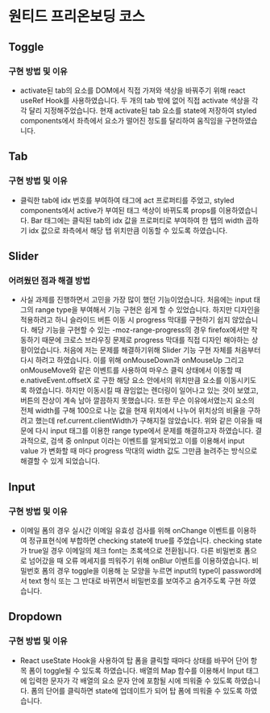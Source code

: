 # 원티드 프리온보딩 코스
## Toggle
### 구현 방법 및 이유 
* activate된 tab의 요소를 DOM에서 직접 가져와 색상을 바꿔주기 위해 react useRef Hook를 사용하였습니다. 두 개의 tab 밖에 없어 직접 activate 색상을 각각 달리 지정해주었습니다. 현재 activate된 tab 요소를 state에 저장하여 styled components에서 좌측에서 요소가 떨어진 정도를 달리하여 움직임을 구현하였습니다.  

## Tab
### 구현 방법 및 이유
* 클릭한 tab에 idx 번호를 부여하여 태그에 act 프로퍼티를 주었고, styled components에서 active가 부여된 태그 색상이 바뀌도록 props를 이용하였습니다. Bar 태그에는 클릭된 tab의 idx 값을 프로퍼티로 부여하여 한 탭의 width 곱하기 idx 값으로 좌측에서 해당 탭 위치만큼 이동할 수 있도록 하였습니다. 

## Slider
### 어려웠던 점과 해결 방법
* 사실 과제를 진행하면서 고민을 가장 많이 했던 기능이었습니다. 처음에는 input 태그의 range type을 부여해서 기능 구현은 쉽게 할 수 있었습니다. 하지만 디자인을 적용하려고 하니 슬라이드 버튼 이동 시 progress 막대를 구현하기 쉽지 않았습니다. 해당 기능을 구현할 수 있는 -moz-range-progress의 경우 firefox에서만 작동하기 때문에 크로스 브라우징 문제로 progress 막대를 직접 디자인 해야하는 상황이었습니다. 처음에 저는 문제를 해결하기위해 Slider 기능 구현 자체를 처음부터 다시 하려고 하였습니다. 이를 위해 onMouseDown과 onMouseUp 그리고 onMouseMove와 같은 이벤트를 사용하여 마우스 클릭 상태에서 이동할 때 e.nativeEvent.offsetX 로 구한 해당 요소 안에서의 위치만큼 요소를 이동시키도록 하였습니다. 하지만 이동시킬 때 끊임없는 렌더링이 일어나고 있는 것이 보였고, 버튼의 잔상이 계속 남아 깔끔하지 못했습니다. 또한 무슨 이유에서였는지 요소의 전체 width를 구해 100으로 나눈 값을 현재 위치에서 나누어 위치상의 비율을 구하려고 했는데 ref.current.clientWidth가 구해지질 않았습니다. 위와 같은 이유들 때문에 다시 input 태그를 이용한 range type에서 문제를 해결하고자 하였습니다. 
결과적으로, 검색 중 onInput 이라는 이벤트를 알게되었고 이를 이용해서 input value 가 변화할 때 마다 progress 막대의 width 값도 그만큼 늘려주는 방식으로 해결할 수 있게 되었습니다. 

## Input
### 구현 방법 및 이유
* 이메일 폼의 경우 실시간 이메일 유효성 검사를 위해 onChange 이벤트를 이용하여 정규표현식에 부합하면 checking state에 true를 주었습니다. checking state가 true일 경우 이메일의 체크 font는 초록색으로 전환됩니다. 다른 비밀번호 폼으로 넘어갔을 때 오류 메세지를 띄워주기 위해 onBlur 이벤트를 이용하였습니다. 비밀번호 폼의 경우 toggle을 이용해 눈 모양을 누르면 input의 type이 password에서 text 형식 또는 그 반대로 바뀌면서 비밀번호를 보여주고 숨겨주도록 구현 하였습니다. 

## Dropdown
### 구현 방법 및 이유
* React useState Hook을 사용하여 탑 폼을 클릭할 때마다 상태를 바꾸어 단어 항목 폼이 toggle될 수 있도록 하였습니다. 배열의 Map 함수를 이용해서 Input 태그에 입력한 문자가 각 배열의 요소 문자 안에 포함될 시에 띄워줄 수 있도록 하였습니다. 폼의 단어를 클릭하면 state에 업데이트가 되어 탑 폼에 띄워줄 수 있도록 하였습니다.  
